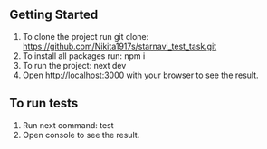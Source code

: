 
## Getting Started

1. To clone the project run git clone: https://github.com/Nikita1917s/starnavi_test_task.git
2. To install all packages run: npm i
3. To run the project: next dev
4. Open [http://localhost:3000](http://localhost:3000) with your browser to see the result.

## To run tests

1. Run next command: test
2. Open console to see the result.